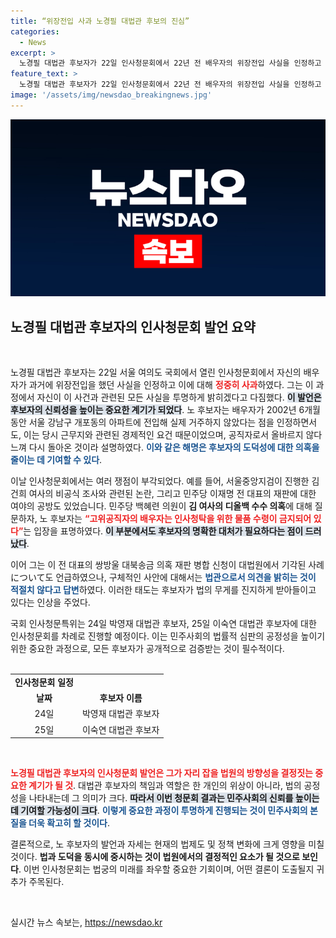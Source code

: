 ```yaml
---
title: “위장전입 사과 노경필 대법관 후보의 진심”
categories:
  - News
excerpt: >
  노경필 대법관 후보자가 22일 인사청문회에서 22년 전 배우자의 위장전입 사실을 인정하고 사과했습니다. 공직자로서의 책임과 법관으로서의 입장을 밝힌 그의 발언에 정치권의 관심이 집중되고 있습니다. 클릭하여 더 자세한 내용을 확인하세요!
feature_text: >
  노경필 대법관 후보자가 22일 인사청문회에서 22년 전 배우자의 위장전입 사실을 인정하고 사과했습니다. 공직자로서의 책임과 법관으로서의 입장을 밝힌 그의 발언에 정치권의 관심이 집중되고 있습니다. 클릭하여 더 자세한 내용을 확인하세요!
image: '/assets/img/newsdao_breakingnews.jpg'
---
```


<p><img src="/assets/img/newsdao_breakingnews.jpg" alt="bookingtag 속보" /></p>

<h2 data-ke-size="size26">노경필 대법관 후보자의 인사청문회 발언 요약</h2>

<p data-ke-size="size16">&nbsp;</p>

<p>노경필 대법관 후보자는 22일 서울 여의도 국회에서 열린 인사청문회에서 자신의 배우자가 과거에 위장전입을 했던 사실을 인정하고 이에 대해 <b><span style="color: #ee2323;">정중히 사과</span></b>하였다. 그는 이 과정에서 자신이 이 사건과 관련된 모든 사실을 투명하게 밝히겠다고 다짐했다. <b><span style="background-color: #21538527;">이 발언은 후보자의 신뢰성을 높이는 중요한 계기가 되었다</span></b>. 노 후보자는 배우자가 2002년 6개월 동안 서울 강남구 개포동의 아파트에 전입해 실제 거주하지 않았다는 점을 인정하면서도, 이는 당시 근무지와 관련된 경제적인 요건 때문이었으며, 공직자로서 올바르지 않다 느껴 다시 돌아온 것이라 설명하였다. <b><span style="color: #1a5490;">이와 같은 해명은 후보자의 도덕성에 대한 의혹을 줄이는 데 기여할 수 있다</span></b>.</p>

<p>이날 인사청문회에서는 여러 쟁점이 부각되었다. 예를 들어, 서울중앙지검이 진행한 김건희 여사의 비공식 조사와 관련된 논란, 그리고 민주당 이재명 전 대표의 재판에 대한 여야의 공방도 있었습니다. 민주당 백혜련 의원이 <b>김 여사의 디올백 수수 의혹</b>에 대해 질문하자, 노 후보자는 <b><span style="color: #ee2323;">“고위공직자의 배우자는 인사청탁을 위한 물품 수령이 금지되어 있다”</span></b>는 입장을 표명하였다. <b><span style="background-color: #21538527;">이 부분에서도 후보자의 명확한 대처가 필요하다는 점이 드러났다</span></b>.</p>

<p>이어 그는 이 전 대표의 쌍방울 대북송금 의혹 재판 병합 신청이 대법원에서 기각된 사례について도 언급하였으나, 구체적인 사안에 대해서는 <b><span style="color: #1a5490;">법관으로서 의견을 밝히는 것이 적절치 않다고 답변</span></b>하였다. 이러한 태도는 후보자가 법의 무게를 진지하게 받아들이고 있다는 인상을 주었다. </p>

<p>국회 인사청문특위는 24일 박영재 대법관 후보자, 25일 이숙연 대법관 후보자에 대한 인사청문회를 차례로 진행할 예정이다. 이는 민주사회의 법률적 심판의 공정성을 높이기 위한 중요한 과정으로, 모든 후보자가 공개적으로 검증받는 것이 필수적이다. <br><br></p>

<table>
    <tr>
        <td style="text-align: center; height: 17px;"><b>인사청문회 일정</b></td>
    </tr>
    <tr>
        <td style="text-align: center; height: 17px;"><b>날짜</b></td>
        <td style="text-align: center; height: 17px;"><b>후보자 이름</b></td>
    </tr>
    <tr>
        <td style="text-align: center; height: 17px;">24일</td>
        <td style="text-align: center; height: 17px;">박영재 대법관 후보자</td>
    </tr>
    <tr>
        <td style="text-align: center; height: 17px;">25일</td>
        <td style="text-align: center; height: 17px;">이숙연 대법관 후보자</td>
    </tr>
</table>

<p data-ke-size="size16">&nbsp;</p>

<p><b><span style="color: #ee2323;">노경필 대법관 후보자의 인사청문회 발언은 그가 자리 잡을 법원의 방향성을 결정짓는 중요한 계기가 될 것</span></b>. 대법관 후보자의 책임과 역할은 한 개인의 위상이 아니라, 법의 공정성을 나타내는데 그 의미가 크다. <b><span style="background-color: #21538527;">따라서 이번 청문회 결과는 민주사회의 신뢰를 높이는데 기여할 가능성이 크다</span></b>. <b><span style="color: #1a5490;">이렇게 중요한 과정이 투명하게 진행되는 것이 민주사회의 본질을 더욱 확고히 할 것이다</span></b>. </p>

<p>결론적으로, 노 후보자의 발언과 자세는 현재의 법제도 및 정책 변화에 크게 영향을 미칠 것이다. <b>법과 도덕을 동시에 중시하는 것이 법원에서의 결정적인 요소가 될 것으로 보인다</b>. 이번 인사청문회는 법궁의 미래를 좌우할 중요한 기회이며, 어떤 결론이 도출될지 귀추가 주목된다. <p data-ke-size="size16">&nbsp;</p></p>
실시간 뉴스 속보는, <a href="https://newsdao.kr" rel="dofollow">https://newsdao.kr</a>



